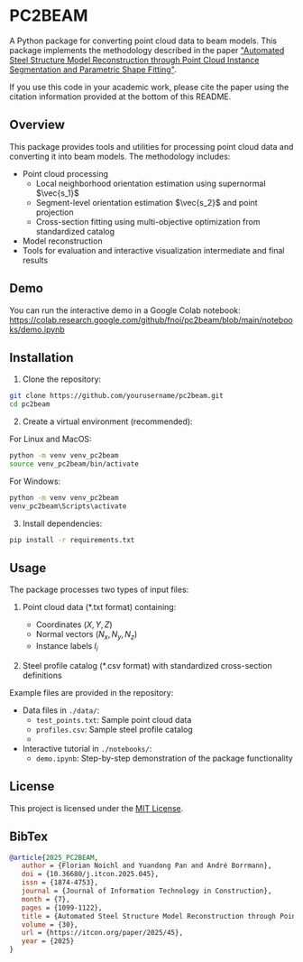 # PC2BEAM

A Python package for converting point cloud data to beam models. This package implements the methodology described in the paper ["Automated Steel Structure Model Reconstruction through Point Cloud Instance Segmentation and Parametric Shape Fitting"](https://itcon.org/papers/2025_45-ITcon-Noichl.pdf).

If you use this code in your academic work, please cite the paper using the citation information provided at the bottom of this README.

## Overview

This package provides tools and utilities for processing point cloud data and converting it into beam models. The methodology includes:

- Point cloud processing
  - Local neighborhood orientation estimation using supernormal $\vec{s_1}$
  - Segment-level orientation estimation $\vec{s_2}$ and point projection
  - Cross-section fitting using multi-objective optimization from standardized catalog
- Model reconstruction
- Tools for evaluation and interactive visualization intermediate and final results

## Demo

You can run the interactive demo in a Google Colab notebook: https://colab.research.google.com/github/fnoi/pc2beam/blob/main/notebooks/demo.ipynb

## Installation

1. Clone the repository:
```bash
git clone https://github.com/yourusername/pc2beam.git
cd pc2beam
```

2. Create a virtual environment (recommended):

For Linux and MacOS:
```bash
python -m venv venv_pc2beam
source venv_pc2beam/bin/activate
```

For Windows:
```cmd
python -m venv venv_pc2beam
venv_pc2beam\Scripts\activate
```

3. Install dependencies:
```bash
pip install -r requirements.txt
```

## Usage

The package processes two types of input files:

1. Point cloud data (*.txt format) containing:
   - Coordinates $(X, Y, Z)$
   - Normal vectors $(N_x, N_y, N_z)$
   - Instance labels $l_i$

2. Steel profile catalog (*.csv format) with standardized cross-section definitions

Example files are provided in the repository:
- Data files in `./data/`:
  - `test_points.txt`: Sample point cloud data
  - `profiles.csv`: Sample steel profile catalog
  - 
- Interactive tutorial in `./notebooks/`:
  - `demo.ipynb`: Step-by-step demonstration of the package functionality

## License

This project is licensed under the [MIT License](LICENSE).

## BibTex

```bibtex
@article{2025_PC2BEAM,
   author = {Florian Noichl and Yuandong Pan and André Borrmann},
   doi = {10.36680/j.itcon.2025.045},
   issn = {1874-4753},
   journal = {Journal of Information Technology in Construction},
   month = {7},
   pages = {1099-1122},
   title = {Automated Steel Structure Model Reconstruction through Point Cloud Instance Segmentation and Parametric Shape Fitting},
   volume = {30},
   url = {https://itcon.org/paper/2025/45},
   year = {2025}
}
```